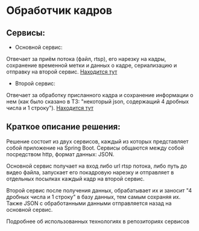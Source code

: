 # Обработчик кадров

## Сервисы:

- Основной сервис:

Отвечает за приём потока (файл, rtsp), его нарезку на кадры, сохранение временной метки и данных о кадре, сериализацию и отправку на второй сервис. [Находится тут](https://github.com/naburnm8/rtspListener)

- Второй сервис:

Отвечает за обработку присланного кадра и сохранение информации о нем (как было сказано в ТЗ: "некоторый json, содержащий 4 дробных числа и 1 строку"). [Находится тут](https://github.com/naburnm8/frameListener)

## Краткое описание решения:

Решение состоит из двух сервисов, каждый из которых представляет собой приложение на Spring Boot. Сервисы общаются между собой посредством http, формат данных: JSON.

Основной сервис получает на вход либо url rtsp потока, либо путь до видео файла, запускает его покадровую нарезку и отправляет в отдельных посылках каждый кадр на второй сервис.

Второй сервис после получения данных, обрабатывает их и заносит "4 дробных числа и 1 строку" в базу данных, тем самым сохраняя их. Также JSON с обработанными данными отправляется назад на основной сервис.

Подробнее об использованных технологиях в репозиториях сервисов
